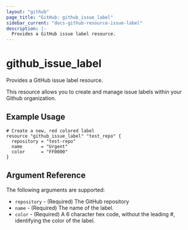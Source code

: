 ```yaml
---
layout: "github"
page_title: "GitHub: github_issue_label"
sidebar_current: "docs-github-resource-issue-label"
description: |-
  Provides a GitHub issue label resource.
---
```


# github\_issue_label

Provides a GitHub issue label resource.

This resource allows you to create and manage issue labels within your
Github organization.

## Example Usage

```
# Create a new, red colored label
resource "github_issue_label" "test_repo" {
  repository = "test-repo"
  name       = "Urgent"
  color      = "FF0000"
}
```

## Argument Reference

The following arguments are supported:

* `repository` - (Required) The GitHub repository
* `name` - (Required) The name of the label.
* `color` - (Required) A 6 character hex code, without the leading #, identifying the color of the label.
